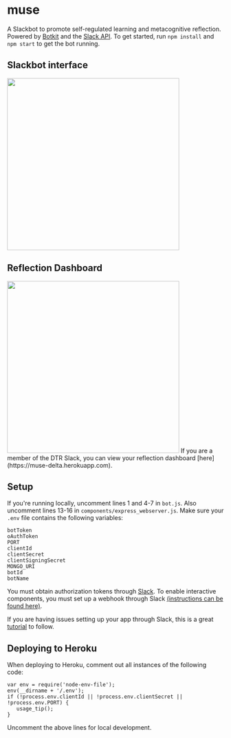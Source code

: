 # muse
A Slackbot to promote self-regulated learning and metacognitive reflection. Powered by [Botkit](https://botkit.ai/) and the [Slack API](https://api.slack.com/). To get started, run `npm install` and `npm start` to get the bot running.

## Slackbot interface
<img src="https://github.com/NUDelta/muse/blob/master/gifs/muse.gif" width="400">

## Reflection Dashboard
<img src="https://github.com/NUDelta/muse/blob/master/gifs/muse.gif" width="400">
If you are a member of the DTR Slack, you can view your reflection dashboard [here](https://muse-delta.herokuapp.com).

## Setup
If you're running locally, uncomment lines 1 and 4-7 in `bot.js`. Also uncomment lines 13-16 in `components/express_webserver.js`. Make sure your `.env` file contains the following variables:
```
botToken
oAuthToken
PORT
clientId
clientSecret
clientSigningSecret
MONGO_URI
botId
botName
```
You must obtain authorization tokens through [Slack](https://api.slack.com/). To enable interactive components, you must set up a webhook through Slack [(instructions can be found here)](https://www.npmjs.com/package/@slack/interactive-messages).

If you are having issues setting up your app through Slack, this is a great [tutorial](https://medium.com/greenroom/the-slack-bot-tutorial-i-wish-existed-d53133f03b13) to follow.

## Deploying to Heroku
When deploying to Heroku, comment out all instances of the following code:
```
var env = require('node-env-file');
env(__dirname + '/.env');
if (!process.env.clientId || !process.env.clientSecret || !process.env.PORT) {
   usage_tip();
}
```
Uncomment the above lines for local development.
